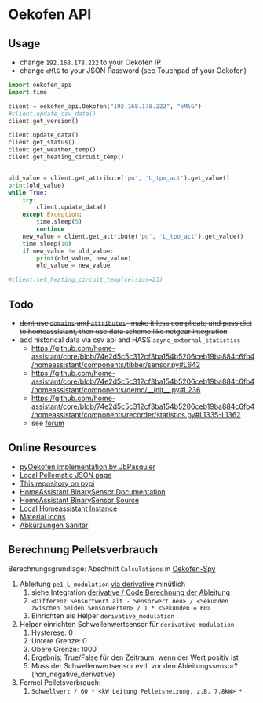 # Oekofen API

## Usage

- change `192.168.178.222` to your Oekofen IP
- change `eMlG` to your JSON Password (see Touchpad of your Oekofen)

```python
import oekofen_api
import time

client = oekofen_api.Oekofen("192.168.178.222", "eMlG")
#client.update_csv_data()
client.get_version()

client.update_data()
client.get_status()
client.get_weather_temp()
client.get_heating_circuit_temp()


old_value = client.get_attribute('pu', 'L_tpo_act').get_value()
print(old_value)
while True:
    try:
        client.update_data()
    except Exception:
        time.sleep(5)
        continue
    new_value = client.get_attribute('pu', 'L_tpo_act').get_value()
    time.sleep(10)
    if new_value != old_value:
        print(old_value, new_value)
        old_value = new_value

#client.set_heating_circuit_temp(celsius=23)


```


## Todo

- ~~dont use `domains` and `attributes`- make it less complicate and pass dict to homeassistant, then use data scheme like netgear integration~~
- add historical data via csv api and HASS `async_external_statistics`
  - https://github.com/home-assistant/core/blob/74e2d5c5c312cf3ba154b5206ceb19ba884c6fb4/homeassistant/components/tibber/sensor.py#L642
  - https://github.com/home-assistant/core/blob/74e2d5c5c312cf3ba154b5206ceb19ba884c6fb4/homeassistant/components/demo/__init__.py#L236
  - https://github.com/home-assistant/core/blob/74e2d5c5c312cf3ba154b5206ceb19ba884c6fb4/homeassistant/components/recorder/statistics.py#L1335-L1362
  - see [forum](https://community.home-assistant.io/t/import-old-energy-readings-for-use-in-energy-dashboard/341406/9)


## Online Resources

- [pyOekofen implementation by JbPasquier](https://github.com/JbPasquier/pyokofen/blob/master/pyokofen/okofen.py)
- [Local Pellematic JSON page](http://192.168.178.222:4321/eMlG/all?)
- [This repository on pypi](https://pypi.org/project/oekofen-api/)
- [HomeAssistant BinarySensor Documentation](https://developers.home-assistant.io/docs/core/entity/binary-sensor)
- [HomeAssistant BinarySensor Source](https://github.com/home-assistant/core/blob/master/homeassistant/components/binary_sensor/__init__.py)
- [Local Homeassistant Instance](http://0.0.0.0:8123/lovelace/0)
- [Material Icons](https://materialdesignicons.com/)
- [Abkürzungen Sanitär](http://www.bosy-online.de/abkuerzungen_im_shk-handwerk.htm)

## Berechnung Pelletsverbrauch

Berechnungsgrundlage: Abschnitt `Calculations` in [Oekofen-Spy](https://gitlab.com/p3605/oekofen-spy)

1. Ableitung `pe1_L_modulation` [via derivative](https://www.home-assistant.io/integrations/derivative/) minütlich
   1. siehe Integration [derivative / Code Berechnung der Ableitung](https://github.com/home-assistant/core/blob/7ed9967245957cd1b676a2f4dba853cc362a044f/homeassistant/components/derivative/sensor.py#L211)
   2. `<Differenz Sensortwert alt - Sensorwert neu> / <Sekunden zwischen beiden Sensorwerten> / 1 * <Sekunden = 60>`
   3. Einrichten als Helper `derivative_modulation`
2. Helper einrichten Schwellenwertsensor für `derivative_modulation`
   1. Hysterese: 0
   2. Untere Grenze: 0
   3. Obere Grenze: 1000
   4. Ergebnis: True/False für den Zeitraum, wenn der Wert positiv ist
   5. Muss der Schwellenwertsensor evtl. vor den Ableitungssensor? (non_negative_derivative)
3. Formel Pelletsverbrauch:
   1. `Schwellwert / 60 * <kW Leitung Pelletsheizung, z.B. 7.8kW> * `